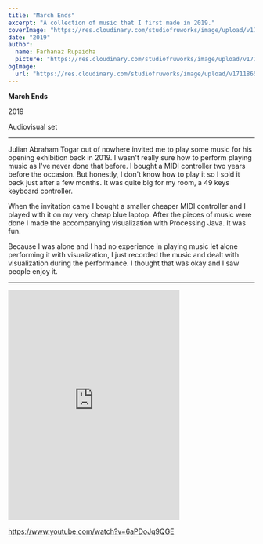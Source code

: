 ```yaml
---
title: "March Ends"
excerpt: "A collection of music that I first made in 2019."
coverImage: "https://res.cloudinary.com/studiofruworks/image/upload/v1711865073/jackplan-user/ulrhtkromezckteezfey.png"
date: "2019"
author:
  name: Farhanaz Rupaidha
  picture: "https://res.cloudinary.com/studiofruworks/image/upload/v1710906392/jackplan-user/d1ujf9yyzknpepfn7bnc.png"
ogImage:
  url: "https://res.cloudinary.com/studiofruworks/image/upload/v1711865073/jackplan-user/ulrhtkromezckteezfey.png"
---
```

**March Ends**

2019

Audiovisual set

-------------------------------------------

Julian Abraham Togar out of nowhere invited me to play some music for his opening exhibition back in 2019. I wasn't really sure how to perform playing music as I've never done that before. I bought a MIDI controller two years before the occasion. But honestly, I don't know how to play it so I sold it back just after a few months. It was quite big for my room, a 49 keys keyboard controller.

When the invitation came I bought a smaller cheaper MIDI controller and I played with it on my very cheap blue laptop. After the pieces of music were done I made the accompanying visualization with Processing Java. It was fun.

Because I was alone and I had no experience in playing music let alone performing it with visualization, I just recorded the music and dealt with visualization during the performance. I thought that was okay and I saw people enjoy it.

-------------------------------------------

<iframe style="border: 0; width: 350px; height: 470px;" src="https://bandcamp.com/EmbeddedPlayer/album=1456260752/size=large/bgcol=ffffff/linkcol=0687f5/tracklist=false/transparent=true/" seamless><a href="https://farhanazrupaidha.bandcamp.com/album/march-ends">March Ends by Farhanaz Rupaidha</a></iframe>

https://www.youtube.com/watch?v=6aPDoJq9QGE
